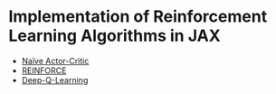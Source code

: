 # Implementation of Reinforcement Learning Algorithms in JAX
- [Naïve Actor-Critic](./AC)
- [REINFORCE](./REINFORCE)
- [Deep-Q-Learning](./DQN)
